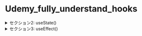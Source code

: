 # Udemy_fully_understand_hooks

<details>
<summary>セクション2: useState()</summary>

| NO | 内容 |
| ---- | ---- |
| 4. | useState()を使わないstate管理をやってみよう |
| 5. | useState() |
| 6. | stateの変更が即時反映されない理由 |
| 7. | 状態更新関数の使い方 |
| 8. | Reactがレンダリングするタイミングを理解しよう |
| 9. | コンソールに2度ログが出てくる理由(React Strict Mode) |
| 10. | onChangeトリガーを使ったinput値の状態更新 |
| 11. | オブジェクトや配列のstateの更新 |
| 12. | スプレッド構文を使ったstateの状態更新 |
| 13. | イミュータブルとミュータブルな操作の違い |
| 14. | 【補足】onClickにおける関数の呼び出し方の違い |
| 15. | 【補足】ReactがDOMにコミットするまでの流れ |
| 16. | 【補足】仮想DOMの差分比較=コンポーネントのレンダリング |
</details>

<details>
<summary>セクション3: useEffect()</summary>

| NO | 内容 |
| ---- | ---- |
| 17. | useEffect() |
| 18. | ブラウザイベントのリッスン(外部システムがDOMの場合) |
| 19. | クリーンアップ関数の意味と実装方法 |
| 20. | useEffectを使ったデータフェッチング |
| 21. | 依存配列を指定してEffect発火条件を変更しよう |
| 22. | クリーンアップで競合状態を解決しよう |
<!-- | 23. | useEffect内で発生するstate更新の無限ループに気を付けよう |
| 24. | 【発展】カスタムフックスにエフェクトをラップする |
| 25. | 【発展】useSWR()を使ったキャッシュデータフェッチング | -->

</details>
